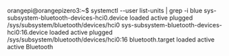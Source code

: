 orangepi@orangepizero3:~$ systemctl --user list-units | grep -i blue
  sys-subsystem-bluetooth-devices-hci0.device                                                 loaded active plugged   /sys/subsystem/bluetooth/devices/hci0
  sys-subsystem-bluetooth-devices-hci0:16.device                                              loaded active plugged   /sys/subsystem/bluetooth/devices/hci0:16
  bluetooth.target                                                                            loaded active active    Bluetooth
